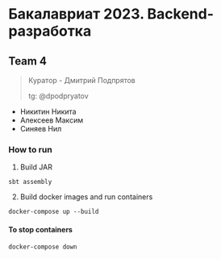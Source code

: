 # Бакалавриат 2023. Backend-разработка

## Team 4

> Куратор - Дмитрий Подпрятов
>
> tg: @dpodpryatov

* Никитин Никита
* Алексеев Максим
* Синяев Нил

### How to run

1. Build JAR

```shell
sbt assembly
```

2. Build docker images and run containers

```shell
docker-compose up --build
```

#### To stop containers

```shell
docker-compose down
```
